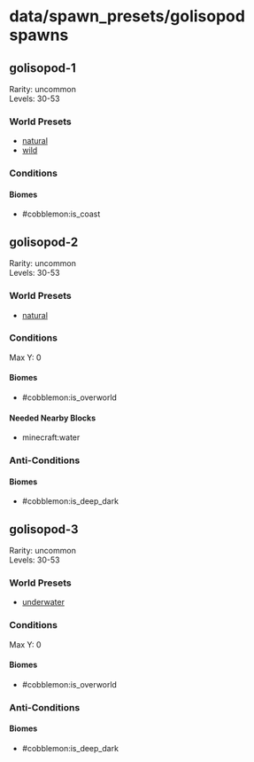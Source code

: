 # data/spawn_presets/golisopod spawns  
  
## golisopod-1  
Rarity: uncommon  
Levels: 30-53  
  
### World Presets  
* [natural](/data/world_presets/natural.md)  
* [wild](/data/world_presets/wild.md)  
  
### Conditions  
  
#### Biomes  
  * #cobblemon:is_coast
  
  
## golisopod-2  
Rarity: uncommon  
Levels: 30-53  
  
### World Presets  
* [natural](/data/world_presets/natural.md)  
  
### Conditions  
Max Y: 0  
  
#### Biomes  
  * #cobblemon:is_overworld
  
  
#### Needed Nearby Blocks  
  * minecraft:water
  
  
### Anti-Conditions  
  
#### Biomes  
  * #cobblemon:is_deep_dark
  
  
## golisopod-3  
Rarity: uncommon  
Levels: 30-53  
  
### World Presets  
* [underwater](/data/world_presets/underwater.md)  
  
### Conditions  
Max Y: 0  
  
#### Biomes  
  * #cobblemon:is_overworld
  
  
### Anti-Conditions  
  
#### Biomes  
  * #cobblemon:is_deep_dark
  

